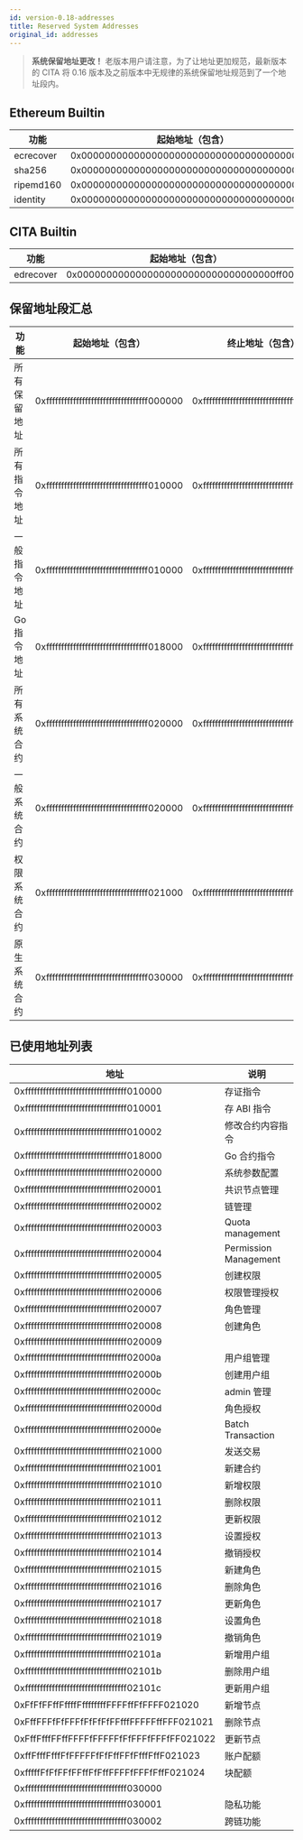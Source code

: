 ```yaml
---
id: version-0.18-addresses
title: Reserved System Addresses
original_id: addresses
---
```

> **系统保留地址更改！** 老版本用户请注意，为了让地址更加规范，最新版本的 CITA 将 0.16 版本及之前版本中无规律的系统保留地址规范到了一个地址段内。

## Ethereum Builtin

| 功能        | 起始地址（包含）                                   |
| --------- | ------------------------------------------ |
| ecrecover | 0x0000000000000000000000000000000000000001 |
| sha256    | 0x0000000000000000000000000000000000000002 |
| ripemd160 | 0x0000000000000000000000000000000000000003 |
| identity  | 0x0000000000000000000000000000000000000004 |

## CITA Builtin

| 功能        | 起始地址（包含）                                   |
| --------- | ------------------------------------------ |
| edrecover | 0x0000000000000000000000000000000000ff0001 |

## 保留地址段汇总

| 功能      | 起始地址（包含）                                   | 终止地址（包含）                                   |
| ------- | ------------------------------------------ | ------------------------------------------ |
| 所有保留地址  | 0xffffffffffffffffffffffffffffffffff000000 | 0xffffffffffffffffffffffffffffffffffffffff |
| 所有指令地址  | 0xffffffffffffffffffffffffffffffffff010000 | 0xffffffffffffffffffffffffffffffffff01ffff |
| 一般指令地址  | 0xffffffffffffffffffffffffffffffffff010000 | 0xffffffffffffffffffffffffffffffffff0100ff |
| Go 指令地址 | 0xffffffffffffffffffffffffffffffffff018000 | 0xffffffffffffffffffffffffffffffffff018fff |
| 所有系统合约  | 0xffffffffffffffffffffffffffffffffff020000 | 0xffffffffffffffffffffffffffffffffff02ffff |
| 一般系统合约  | 0xffffffffffffffffffffffffffffffffff020000 | 0xffffffffffffffffffffffffffffffffff0200ff |
| 权限系统合约  | 0xffffffffffffffffffffffffffffffffff021000 | 0xffffffffffffffffffffffffffffffffff0210ff |
| 原生系统合约  | 0xffffffffffffffffffffffffffffffffff030000 | 0xffffffffffffffffffffffffffffffffff03ffff |

## 已使用地址列表

| 地址                                         | 说明                    |
| ------------------------------------------ | --------------------- |
| 0xffffffffffffffffffffffffffffffffff010000 | 存证指令                  |
| 0xffffffffffffffffffffffffffffffffff010001 | 存 ABI 指令              |
| 0xffffffffffffffffffffffffffffffffff010002 | 修改合约内容指令              |
| 0xffffffffffffffffffffffffffffffffff018000 | Go 合约指令               |
| 0xffffffffffffffffffffffffffffffffff020000 | 系统参数配置                |
| 0xffffffffffffffffffffffffffffffffff020001 | 共识节点管理                |
| 0xffffffffffffffffffffffffffffffffff020002 | 链管理                   |
| 0xffffffffffffffffffffffffffffffffff020003 | Quota management      |
| 0xffffffffffffffffffffffffffffffffff020004 | Permission Management |
| 0xffffffffffffffffffffffffffffffffff020005 | 创建权限                  |
| 0xffffffffffffffffffffffffffffffffff020006 | 权限管理授权                |
| 0xffffffffffffffffffffffffffffffffff020007 | 角色管理                  |
| 0xffffffffffffffffffffffffffffffffff020008 | 创建角色                  |
| 0xffffffffffffffffffffffffffffffffff020009 |                       |
| 0xffffffffffffffffffffffffffffffffff02000a | 用户组管理                 |
| 0xffffffffffffffffffffffffffffffffff02000b | 创建用户组                 |
| 0xffffffffffffffffffffffffffffffffff02000c | admin 管理              |
| 0xffffffffffffffffffffffffffffffffff02000d | 角色授权                  |
| 0xffffffffffffffffffffffffffffffffff02000e | Batch Transaction     |
| 0xffffffffffffffffffffffffffffffffff021000 | 发送交易                  |
| 0xffffffffffffffffffffffffffffffffff021001 | 新建合约                  |
| 0xffffffffffffffffffffffffffffffffff021010 | 新增权限                  |
| 0xffffffffffffffffffffffffffffffffff021011 | 删除权限                  |
| 0xffffffffffffffffffffffffffffffffff021012 | 更新权限                  |
| 0xffffffffffffffffffffffffffffffffff021013 | 设置授权                  |
| 0xffffffffffffffffffffffffffffffffff021014 | 撤销授权                  |
| 0xffffffffffffffffffffffffffffffffff021015 | 新建角色                  |
| 0xffffffffffffffffffffffffffffffffff021016 | 删除角色                  |
| 0xffffffffffffffffffffffffffffffffff021017 | 更新角色                  |
| 0xffffffffffffffffffffffffffffffffff021018 | 设置角色                  |
| 0xffffffffffffffffffffffffffffffffff021019 | 撤销角色                  |
| 0xffffffffffffffffffffffffffffffffff02101a | 新增用户组                 |
| 0xffffffffffffffffffffffffffffffffff02101b | 删除用户组                 |
| 0xffffffffffffffffffffffffffffffffff02101c | 更新用户组                 |
| 0xFfFfFFffFffffFffffffffFFFFffFfFFFF021020 | 新增节点                  |
| 0xFffFFFfFfFFFfFfFfFfFFfffFFFFFffFFF021021 | 删除节点                  |
| 0xFffFfffFFffFFFFfFFFFFfFfFFFfFFFfFF021022 | 更新节点                  |
| 0xffFfffFfffFfFFFFFfFfFffFFfFfffFffF021023 | 账户配额                  |
| 0xfffffFfFfFFfFFffFfFffFFFFfFFFfFffF021024 | 块配额                   |
| 0xffffffffffffffffffffffffffffffffff030000 |                       |
| 0xffffffffffffffffffffffffffffffffff030001 | 隐私功能                  |
| 0xffffffffffffffffffffffffffffffffff030002 | 跨链功能                  |
